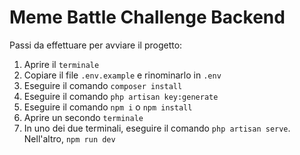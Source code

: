 # Meme Battle Challenge Backend 

Passi da effettuare per avviare il progetto:
1. Aprire il `terminale`
1. Copiare il file `.env.example` e rinominarlo in `.env`
3. Eseguire il comando `composer install`
4. Eseguire il comando `php artisan key:generate`
5. Eseguire il comando `npm i` o `npm install`
6. Aprire un secondo `terminale`
7. In uno dei due terminali, eseguire il comando `php artisan serve`. Nell'altro, `npm run dev`